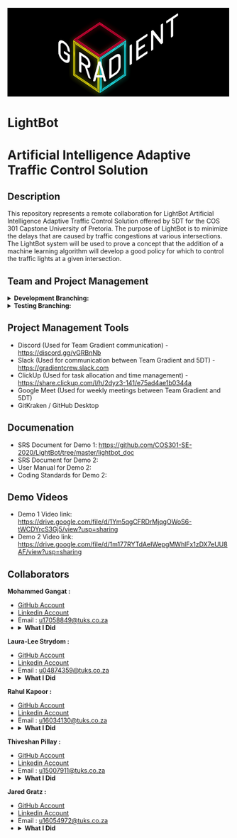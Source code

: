 <a href=""><img src="https://github.com/COS301-SE-2020/LightBot/blob/master/lightbot_misc/Black%20Logo.png" title="" alt="" height="200" width="500" position="center"></a>
# LightBot
# Artificial Intelligence Adaptive Traffic Control Solution

## Description
This repository represents a remote collaboration for LightBot Artificial Intelligence Adaptive Traffic Control Solution offered by 5DT for the COS 301 Capstone University of Pretoria. The purpose of LightBot is to minimize the delays that are caused by traffic congestions at various intersections. The LightBot system will be used to prove a concept that the addition of a machine learning algorithm will develop a good policy for which to control the traffic lights at a given intersection.
<br>

## Team and Project Management
<details>
    <summary><b>Development Branching:</b></summary>
    <br>
    <b>lightbot_ai</b>
    - Authors: R Kapoor, J Gratz
    <br>
    <b>lightbot_web</b>
    - Author: MPL Strydom
    <br>
    <b>lightbot_server</b>
    - Author: M Gangat
    <br>
    <b>lightbot_sim</b>
     - Author: T Pillay
    <br>
    <b>lightbot_doc</b>
    - Authors: MPL Strydom, M Gangat, R Kapoor, T Pillay, J Gratz
    <br>
</details>
<details>
    <summary><b>Testing Branching:</b></summary>
    <br>
    <b>lightbot_ai</b>
    - Authors: R Kapoor, J Gratz
    <br>
    <b>lightbot_web</b>
    - Author: MPL Strydom
    <br>
    <b>lightbot_server</b>
    - Author: M Gangat
    <br>
    <b>lightbot_sim</b>
     - Author: T Pillay
    <br>
    <b>lightbot_doc</b>
    - Authors: MPL Strydom, M Gangat, R Kapoor, T Pillay, J Gratz
    <br>
</details>
    

## Project Management Tools

* Discord (Used for Team Gradient communication) - https://discord.gg/vGRBnNb
* Slack (Used for communication between Team Gradient and 5DT) - https://gradientcrew.slack.com
* ClickUp (Used for task allocation and time management) - https://share.clickup.com/l/h/2dyz3-141/e75ad4ae1b0344a
* Google Meet (Used for weekly meetings between Team Gradient and 5DT)
* GitKraken / GitHub Desktop

## Documenation
* SRS Document for Demo 1: https://github.com/COS301-SE-2020/LightBot/tree/master/lightbot_doc 
* SRS Document for Demo 2:
* User Manual for Demo 2:
* Coding Standards for Demo 2:

## Demo Videos
* Demo 1 Video link: https://drive.google.com/file/d/1Ym5qgCFRDrMjqgOWoS6-tWCDYrcS3Gj5/view?usp=sharing
* Demo 2 Video link: https://drive.google.com/file/d/1m177RYTdAeIWepgMWhlFx1zDX7eUU8AF/view?usp=sharing

## Collaborators
<b>Mohammed Gangat :</b><br>
* <a href="https://github.com/Typhon-Divinity"> GitHub  Account </a><br>
* <a href="https://www.linkedin.com/in/mohammed-gangat-0009141a7/"> Linkedin  Account </a>
* Email : u17058849@tuks.co.za
* <details>
    <summary><b>What I Did </b></summary>
    <br>
    - Demo 1: Set up the socket server, set up MongoDB database, set up Git repo, worked on the machine learning server, worked on the taffic flow simulation, worked on the web application (system interface) and worked on the demo video & recorded contribution video.
    <br>
    <br>
    - Demo 2: 
    <br>
</details>

<b>Laura-Lee Strydom :</b><br>
* <a href="https://github.com/LauraLeeStrydom"> GitHub  Account </a><br>
* <a href="https://www.linkedin.com/in/laura-lee-strydom-006463101/"> Linkedin  Account </a>
* Email : u04874359@tuks.co.za
* <details>
    <summary><b>What I Did </b></summary>
    <br>
    - Demo 1: Set up MongoDB database, set up Git repo, set up the web application (system interface), worked on the SRS document and worked on the demo video & recorded contribution video.
    <br>
    <br>
    - Demo 2: Continued with the development of the web application, designed the system interface, integrated the simulation with the web application, kept the team up to date on the Project Management Tools, scheduled weekly scrum meetings, worked on the updated SRS document and worked on the demo video & recorded contribution video.
    <br>
</details>

<b>Rahul Kapoor :</b><br>
* <a href="https://github.com/rahulkap20"> GitHub  Account </a><br>
* <a href="https://www.linkedin.com/in/rahulkapoor20/"> Linkedin  Account </a>
* Email : u16034130@tuks.co.za
* <details>
    <summary><b>What I Did </b></summary>
    <br>
    - Demo 1: Set up machine learning server, worked on the SRS document and recorded contribution video.
    <br>
</details>

<b>Thiveshan Pillay :</b><br>
* <a href="https://github.com/u15007911"> GitHub  Account </a><br>
* <a href="https://www.linkedin.com/in/thiveshan-pillay-4425231a9/"> Linkedin  Account </a>
* Email : u15007911@tuks.co.za
* <details>
    <summary><b>What I Did </b></summary>
    <br>
    - Demo 1: Set up traffic flow simulation & created algorithm for simulation, worked on the SRS document and recorded contribution video.
    <br>
    <br>
    - Demo 2: Installation of SUMO and SUMO-WEB3D on amazon virtual machine. Configuring virtual machine to properly interface with browser. Configuring and loading scenarios on virtual machine. Modeling a intersection using SUMO after Jan Shoba and South Street. Creating various scenarios based on different traffic flows at intersection. Worked on the updated SRS document & recorded contribution video.
    <br>
</details>

<b>Jared Gratz :</b><br>
* <a href="https://github.com/Jad-91802"> GitHub  Account </a><br>
* <a href=" https://www.linkedin.com/in/jared-gratz-b61147b9/"> Linkedin  Account </a>
* Email : u16054972@tuks.co.za
* <details>
    <summary><b>What I Did </b></summary>
    <br>
    - Demo 1: Set up machine learning server, worked on the SRS document and recorded contribution video.
    <br>
    <br>
    - Demo 2: Updated the mock functions for serverRL.py in the reinforcement algorithm, mock reinforcement algorithm for mockRL.py, unit testing for serverRL.py, worked on the updated SRS document & recorded contribution video.
    <br>
</details>

